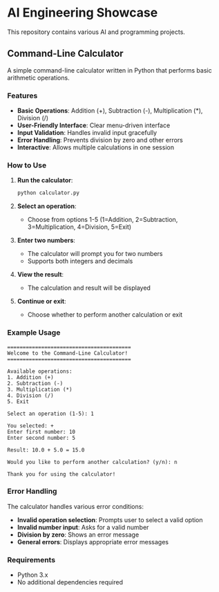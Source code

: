 # AI Engineering Showcase

This repository contains various AI and programming projects.

## Command-Line Calculator

A simple command-line calculator written in Python that performs basic arithmetic operations.

### Features

- **Basic Operations**: Addition (+), Subtraction (-), Multiplication (*), Division (/)
- **User-Friendly Interface**: Clear menu-driven interface
- **Input Validation**: Handles invalid input gracefully
- **Error Handling**: Prevents division by zero and other errors
- **Interactive**: Allows multiple calculations in one session

### How to Use

1. **Run the calculator**:
   ```bash
   python calculator.py
   ```

2. **Select an operation**:
   - Choose from options 1-5 (1=Addition, 2=Subtraction, 3=Multiplication, 4=Division, 5=Exit)

3. **Enter two numbers**:
   - The calculator will prompt you for two numbers
   - Supports both integers and decimals

4. **View the result**:
   - The calculation and result will be displayed

5. **Continue or exit**:
   - Choose whether to perform another calculation or exit

### Example Usage

```
========================================
Welcome to the Command-Line Calculator!
========================================

Available operations:
1. Addition (+)
2. Subtraction (-)
3. Multiplication (*)
4. Division (/)
5. Exit

Select an operation (1-5): 1

You selected: +
Enter first number: 10
Enter second number: 5

Result: 10.0 + 5.0 = 15.0

Would you like to perform another calculation? (y/n): n

Thank you for using the calculator!
```

### Error Handling

The calculator handles various error conditions:

- **Invalid operation selection**: Prompts user to select a valid option
- **Invalid number input**: Asks for a valid number
- **Division by zero**: Shows an error message
- **General errors**: Displays appropriate error messages

### Requirements

- Python 3.x
- No additional dependencies required
